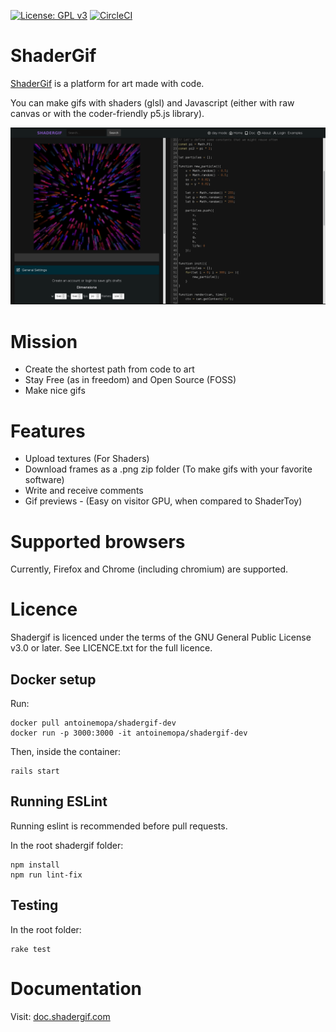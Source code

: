 [![License: GPL v3](https://img.shields.io/badge/License-GPLv3-blue.svg)](https://www.gnu.org/licenses/gpl-3.0) 
 [![CircleCI](https://img.shields.io/circleci/project/github/antoineMoPa/shadergif.svg)](https://circleci.com/gh/antoineMoPa/shadergif/tree/master) 

# ShaderGif

[ShaderGif](https://shadergif.com) is a platform for art made with code.

You can make gifs with shaders (glsl) and Javascript (either with raw canvas or with  the coder-friendly p5.js library).

![screenshot](public/screenshot.png?v=1)

# Mission

* Create the shortest path from code to art
* Stay Free (as in freedom) and Open Source (FOSS)
* Make nice gifs

# Features

 * Upload textures (For Shaders)
 * Download frames as a .png zip folder (To make gifs with your favorite software)
 * Write and receive comments
 * Gif previews - (Easy on visitor GPU, when compared to ShaderToy)

# Supported browsers

Currently, Firefox and Chrome (including chromium) are supported.

# Licence

Shadergif is licenced under the terms of the GNU General Public License v3.0 or later. See LICENCE.txt for the full licence.

## Docker setup

Run:

	docker pull antoinemopa/shadergif-dev
	docker run -p 3000:3000 -it antoinemopa/shadergif-dev
	
Then, inside the container:

	rails start

## Running ESLint

Running eslint is recommended before pull requests.

In the root shadergif folder:

    npm install
    npm run lint-fix

## Testing

In the root folder:

    rake test

# Documentation

Visit: [doc.shadergif.com](https://doc.shadergif.com)
